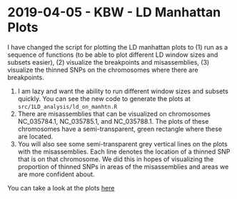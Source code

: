 # 2019-04-05 - KBW - LD Manhattan Plots

I have changed the script for plotting the LD manhattan plots to (1) run as a sequence of functions (to be able to plot different LD window sizes and subsets easier), (2) visualize the breakpoints and misassemblies, (3) visualize the thinned SNPs on the chromosomes where there are breakpoints.

1. I am lazy and want the ability to run different window sizes and subsets quickly. You can see the new code to generate the plots at `src/1LD_analysis/ld_on_manhtn.R`
2. There are misassemblies that can be visualized on chromosomes NC_035784.1, NC_035785.1, and NC_035788.1. The plots of these chromosomes have a semi-transparent, green rectangle where these are located.
3. You will also see some semi-transparent grey vertical lines on the plots with the misassemblies. Each line denotes the location of a thinned SNP that is on that chromosome. We did this in hopes of visualizing the proportion of thinned SNPs in areas of the misassemblies and areas we are more confident about.

You can take a look at the plots [here](https://github.com/jpuritz/OysterGenomeProject/tree/master/popstructureOutliers/figures/1LD_analysis)